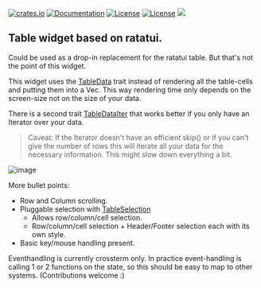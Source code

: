 [![crates.io](https://img.shields.io/crates/v/rat-ftable.svg)](https://crates.io/crates/rat-ftable)
[![Documentation](https://docs.rs/rat-ftable/badge.svg)](https://docs.rs/rat-ftable)
[![License](https://img.shields.io/badge/license-MIT-blue.svg)](https://opensource.org/licenses/MIT)
[![License](https://img.shields.io/badge/license-APACHE-blue.svg)](https://www.apache.org/licenses/LICENSE-2.0)
![](https://tokei.rs/b1/github/thscharler/rat-ftable)

## Table widget based on ratatui.

Could be used as a drop-in replacement for the ratatui table. But
that's not the point of this widget.

This widget uses the [TableData](crate::TableData) trait instead
of rendering all the table-cells and putting them into a Vec.
This way rendering time only depends on the screen-size not on
the size of your data.

There is a second trait [TableDataIter](crate::TableDataIter) that
works better if you only have an Iterator over your data.
> Caveat: If the Iterator doesn't have an efficient skip() or if you
> can't give the number of rows this will iterate all your data
> for the necessary information. This might slow down everything
> a bit.

![image](https://github.com/thscharler/rat-ftable/blob/master/ftable.gif?raw=true)

More bullet points:

* Row and Column scrolling.
* Pluggable selection with [TableSelection](crate::TableSelection)
    * Allows row/column/cell selection.
    * Row/column/cell selection + Header/Footer selection each
      with its own style.
* Basic key/mouse handling present.

Eventhandling is currently crossterm only. In practice
event-handling is calling 1 or 2 functions on the state, so this
should be easy to map to other systems. (Contributions welcome :)

